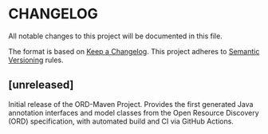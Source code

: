 # CHANGELOG

All notable changes to this project will be documented in this file.

The format is based on [Keep a Changelog](https://keepachangelog.com/en/1.0.0/).
This project adheres to [Semantic Versioning](https://semver.org/spec/v2.0.0.html) rules.

## [unreleased]

Initial release of the ORD-Maven Project.
Provides the first generated Java annotation interfaces and model classes from the Open Resource Discovery (ORD) specification, with automated build and CI via GitHub Actions.